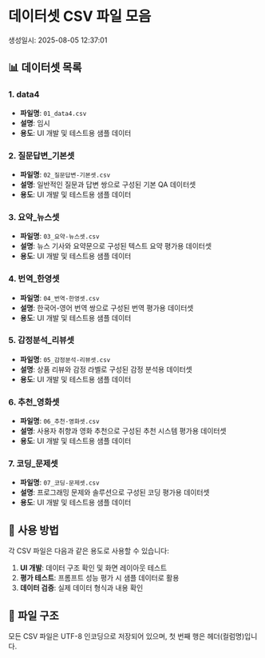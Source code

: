 # 데이터셋 CSV 파일 모음

생성일시: 2025-08-05 12:37:01

## 📊 데이터셋 목록

### 1. data4
- **파일명**: `01_data4.csv`
- **설명**: 임시
- **용도**: UI 개발 및 테스트용 샘플 데이터

### 2. 질문답변_기본셋
- **파일명**: `02_질문답변-기본셋.csv`
- **설명**: 일반적인 질문과 답변 쌍으로 구성된 기본 QA 데이터셋
- **용도**: UI 개발 및 테스트용 샘플 데이터

### 3. 요약_뉴스셋
- **파일명**: `03_요약-뉴스셋.csv`
- **설명**: 뉴스 기사와 요약문으로 구성된 텍스트 요약 평가용 데이터셋
- **용도**: UI 개발 및 테스트용 샘플 데이터

### 4. 번역_한영셋
- **파일명**: `04_번역-한영셋.csv`
- **설명**: 한국어-영어 번역 쌍으로 구성된 번역 평가용 데이터셋
- **용도**: UI 개발 및 테스트용 샘플 데이터

### 5. 감정분석_리뷰셋
- **파일명**: `05_감정분석-리뷰셋.csv`
- **설명**: 상품 리뷰와 감정 라벨로 구성된 감정 분석용 데이터셋
- **용도**: UI 개발 및 테스트용 샘플 데이터

### 6. 추천_영화셋
- **파일명**: `06_추천-영화셋.csv`
- **설명**: 사용자 취향과 영화 추천으로 구성된 추천 시스템 평가용 데이터셋
- **용도**: UI 개발 및 테스트용 샘플 데이터

### 7. 코딩_문제셋
- **파일명**: `07_코딩-문제셋.csv`
- **설명**: 프로그래밍 문제와 솔루션으로 구성된 코딩 평가용 데이터셋
- **용도**: UI 개발 및 테스트용 샘플 데이터

## 🎯 사용 방법

각 CSV 파일은 다음과 같은 용도로 사용할 수 있습니다:

1. **UI 개발**: 데이터 구조 확인 및 화면 레이아웃 테스트
2. **평가 테스트**: 프롬프트 성능 평가 시 샘플 데이터로 활용
3. **데이터 검증**: 실제 데이터 형식과 내용 확인

## 📁 파일 구조

모든 CSV 파일은 UTF-8 인코딩으로 저장되어 있으며,
첫 번째 행은 헤더(컬럼명)입니다.
